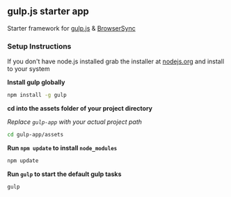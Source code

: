 ## gulp.js starter app

Starter framework for [gulp.js](http://gulpjs.com/) & [BrowserSync](http://www.browsersync.io/)

### Setup Instructions

If you don't have node.js installed grab the installer at [nodejs.org](http://nodejs.org/) and install to your system

**Install gulp globally**

```zsh
npm install -g gulp
```

**cd into the assets folder of your project directory**

*Replace `gulp-app` with your actual project path*

```zsh
cd gulp-app/assets
```

**Run `npm update` to install `node_modules`**

```zsh
npm update
```

**Run `gulp` to start the default gulp tasks**

```zsh
gulp
```
